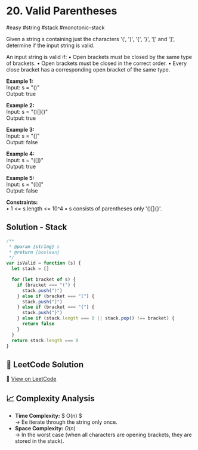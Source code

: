 # 20. Valid Parentheses

#easy #string #stack #monotonic-stack

Given a string s containing just the characters '(', ')', '{', '}', '[' and ']', determine if the input string is valid.

An input string is valid if:
• Open brackets must be closed by the same type of brackets.
• Open brackets must be closed in the correct order.
• Every close bracket has a corresponding open bracket of the same type.

**Example 1:**  
Input: s = "()"  
Output: true

**Example 2:**  
Input: s = "()[]{}"  
Output: true

**Example 3:**  
Input: s = "(]"  
Output: false

**Example 4:**  
Input: s = "([])"  
Output: true

**Example 5:**  
Input: s = "([)]"  
Output: false

**Constraints:**  
• 1 <= s.length <= 10^4
• s consists of parentheses only '()[]{}'.

## Solution - Stack

```javascript
/**
 * @param {string} s
 * @return {boolean}
 */
var isValid = function (s) {
  let stack = []

  for (let bracket of s) {
    if (bracket === "(") {
      stack.push(")")
    } else if (bracket === "[") {
      stack.push("]")
    } else if (bracket === "{") {
      stack.push("}")
    } else if (stack.length === 0 || stack.pop() !== bracket) {
      return false
    }
  }
  return stack.length === 0
}
```

## 📝 LeetCode Solution

🔗 [View on LeetCode](https://leetcode.com/problems/valid-parentheses/solutions/6410376/easy-solution-best-performance-by-infoad-cls5/)

## 📈 Complexity Analysis

- **Time Complexity:** $ O(n) $ <br>
  → Ee iterate through the string only once.
  <br>
- **Space Complexity:** $O(n)$ <br>
  → In the worst case (when all characters are opening brackets, they are stored in the stack).
